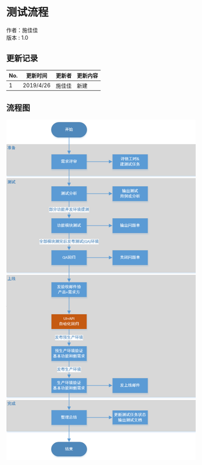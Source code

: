 # 测试流程  

作者：施佳佳  
版本 : 1.0

## 更新记录

| No.  | 更新时间  | 更新者 | 更新内容 |
| ---- | --------- | ------ | -------- |
| 1    | 2019/4/26 | 施佳佳 | 新建     |

## 流程图    
![image](pic/test_flow.png)  
